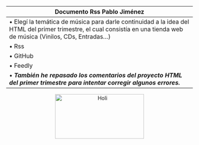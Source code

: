 | Documento Rss Pablo Jiménez |
|----------|
| •	Elegí la temática de música para darle continuidad a la idea del HTML del primer trimestre, el cual consistía en una tienda web de música (Vinilos, CDs, Entradas…)|
| •	Rss    |
| •	GitHub |
| •	Feedly |
| • _**También he repasado los comentarios del proyecto HTML del primer trimestre para intentar corregir algunos errores.**_ |

<div align="center">
  <img src="https://videothumbcdn.prezi.com/o30ffgv3squ_/thumbnail.0000002.jpg" alt="Holi" width="240" height="120">
</div>





